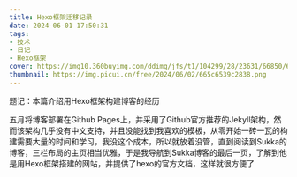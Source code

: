 ```yaml
---
title: Hexo框架迁移记录
date: 2024-06-01 17:50:31
tags:
- 技术
- 日记
- Hexo框架
cover: https://img10.360buyimg.com/ddimg/jfs/t1/104299/28/23631/66850/622032acEe2917d77/d738b5747ec64e49.png
thumbnail: https://img.picui.cn/free/2024/06/02/665c6539c2838.png
---
```

题记：本篇介绍用Hexo框架构建博客的经历
<!--more-->
五月将博客部署在Github Pages上，并采用了Github官方推荐的Jekyll架构，然而该架构几乎没有中文支持，并且没能找到我喜欢的模板，从零开始一砖一瓦的构建需要大量的时间和学习，我没这个成本，所以就放着没管，直到阅读到Sukka的博客，<!--more-->三栏布局的主页相当优雅，于是我导航到Sukka博客的最后一页，了解到他是用Hexo框架搭建的网站，并提供了hexo的官方文档，这样就很方便了
